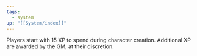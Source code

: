 ```yaml
---
tags:
  - system
up: "[[System/index]]"
---
```

Players start with 15 XP to spend during character creation. Additional XP are awarded by the GM, at their discretion. 